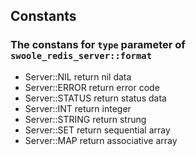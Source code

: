 
## Constants

### The constans for `type` parameter of `swoole_redis_server::format` 

- Server::NIL   return nil data
- Server::ERROR  return error code 
- Server::STATUS return status data
- Server::INT    return integer
- Server::STRING return strung
- Server::SET   return sequential array
- Server::MAP   return associative array
